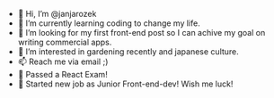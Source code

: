 - 👋 Hi, I’m @janjarozek
- 👀 I’m currently learning coding to change my life.
- 💞️ I’m looking for my first front-end post so I can achive my goal on writing commercial apps.
- 🌱 I’m interested in gardening recently and japanese culture.
- 📫 Reach me via email ;)
- 🥇 Passed a React Exam! 
- 🦖 Started new job as Junior Front-end-dev! Wish me luck!



<!---
janjarozek/janjarozek is a ✨ special ✨ repository because its `README.md` (this file) appears on your GitHub profile.
You can click the Preview link to take a look at your changes.
--->
